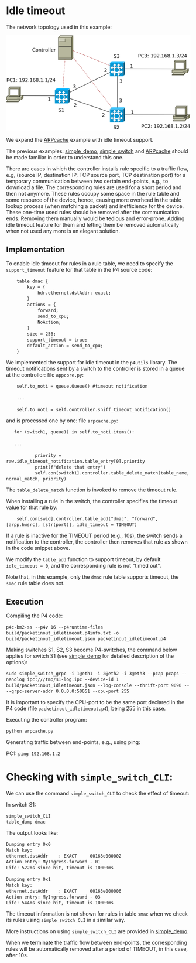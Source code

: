 # Idle timeout

The network topology used in this example:

![network topology](topo.svg)

We expand the [ARPcache](../ARPcache) example with idle timeout support.

The previous examples: [simple\_demo](../simple_demo), [simple\_switch](../simple_switch) and [ARPcache](../ARPcache) should be made familiar in order to understand this one.

There are cases in which the controller installs rule specific to a traffic flow, e.g, (source IP, destination IP, TCP source port, TCP destination port) for a temporary communication between two certain end-points, e.g., to download a file. The corresponding rules are used for a short period and then not anymore. These rules occupy some space in the rule table and some resource of the device, hence, causing more overhead in the table lookup process (when matching a packet) and inefficiency for the device. These one-time used rules should be removed after the communication ends. Removing them manually would be tedious and error-prone. Adding idle timeout feature for them and letting them be removed automatically when not used any more is an elegant solution.

## Implementation

To enable idle timeout for rules in a rule table, we need to specify the `support_timeout` feature for that table in the P4 source code:
```
    table dmac {
        key = {
            hdr.ethernet.dstAddr: exact;
        }
        actions = {
            forward;
            send_to_cpu;
            NoAction;
        }
        size = 256;
        support_timeout = true;
        default_action = send_to_cpu;
    }
```

We implemented the support for idle timeout in the `p4utils` library. The timeout notifications sent by a switch to the controller is stored in a queue at the controller:
file `appcore.py`:
```
    self.to_noti = queue.Queue() #timeout notification

    ...

    self.to_noti = self.controller.sniff_timeout_notification()
```
and is processed one by one:
file `arpcache.py`:
```
   for (switch1, queue1) in self.to_noti.items():

   ...

           priority = raw.idle_timeout_notification.table_entry[0].priority
           print(f"delete that entry")
           self.con[switch1].controller.table_delete_match(table_name, normal_match, priority)
```
The `table_delete_match` function is invoked to remove the timeout rule.

When installing a rule in the switch, the controller specifies the timeout value for that rule by:
```
    self.con[swid].controller.table_add("dmac", "forward", [arpp.hwsrc], [str(port)], idle_timeout = TIMEOUT)
```
If a rule is inactive for the TIMEOUT period (e.g., 10s), the switch sends a notification to the controller, the controller then removes that rule as shown in the code snippet above.

We modify the `table_add` function to support timeout, by default `idle_timeout = 0`, and the corresponding rule is not "timed out".

Note that, in this example, only the `dmac` rule table supports timeout, the `smac` rule table does not.

## Execution

Compiling the P4 code:
```
p4c-bm2-ss --p4v 16 --p4runtime-files build/packetinout_idletimeout.p4info.txt -o build/packetinout_idletimeout.json packetinout_idletimeout.p4
```

Making switches S1, S2, S3 become P4-switches, the command below applies for switch S1 (see [simple\_demo](../simple_demo) for detailed description of the options): 
```
sudo simple_switch_grpc -i 1@eth1 -i 2@eth2 -i 3@eth3 --pcap pcaps --nanolog ipc:///tmp/s1-log.ipc --device-id 1 build/packetinout_idletimeout.json --log-console --thrift-port 9090 -- --grpc-server-addr 0.0.0.0:50051 --cpu-port 255
```
It is important to specify the CPU-port to be the same port declared in the P4 code (file `packetinout_idletimeout.p4`), being 255 in this case.

Executing the controller program:
```
python arpcache.py
```

Generating traffic between end-points, e.g., using ping:

PC1: `ping 192.168.1.2`

# Checking with `simple_switch_CLI`:

We can use the command `simple_switch_CLI` to check the effect of timeout:

In switch S1:
```
simple_switch_CLI
table_dump dmac
```
The output looks like:
```
Dumping entry 0x0
Match key:
ethernet.dstAddr    : EXACT     00163e000002
Action entry: MyIngress.forward - 01
Life: 522ms since hit, timeout is 10000ms

Dumping entry 0x1
Match key:
ethernet.dstAddr    : EXACT     00163e000006
Action entry: MyIngress.forward - 03
Life: 544ms since hit, timeout is 10000ms
```
The timeout information is not shown for rules in table `smac` when we check its rules using `simple_switch_CLI` in a similar way.

More instructions on using `simple_switch_CLI` are provided in [simple\_demo](../simple_demo).

When we terminate the traffic flow between end-points, the corresponding rules will be automatically removed after a period of TIMEOUT, in this case, after 10s.
